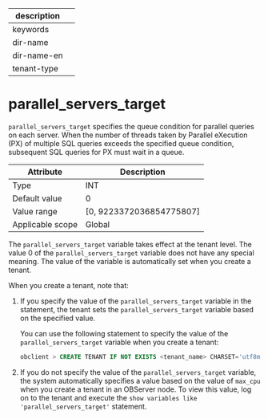 |description||
|---|---|
|keywords||
|dir-name||
|dir-name-en||
|tenant-type||

# parallel_servers_target

`parallel_servers_target` specifies the queue condition for parallel queries on each server. When the number of threads taken by Parallel eXecution (PX) of multiple SQL queries exceeds the specified queue condition, subsequent SQL queries for PX must wait in a queue.

| **Attribute** | **Description** |
|--------|----------------------------|
| Type | INT |
| Default value | 0 |
| Value range | \[0, 9223372036854775807\] |
| Applicable scope | Global |

The `parallel_servers_target` variable takes effect at the tenant level.
The value 0 of the `parallel_servers_target` variable does not have any special meaning. The value of the variable is automatically set when you create a tenant.

When you create a tenant, note that:

1. If you specify the value of the `parallel_servers_target` variable in the statement, the tenant sets the `parallel_servers_target` variable based on the specified value.

   You can use the following statement to specify the value of the `parallel_servers_target` variable when you create a tenant:

   ```sql
   obclient > CREATE TENANT IF NOT EXISTS <tenant_name> CHARSET='utf8mb4', ZONE_LIST=('zone1'), PRIMARY_ZONE='zone1', RESOURCE_POOL_LIST=('<pool_name>') set parallel_servers_target = <specified value>;
   ```

2. If you do not specify the value of the `parallel_servers_target` variable, the system automatically specifies a value based on the value of `max_cpu` when you create a tenant in an OBServer node. To view this value, log on to the tenant and execute the `show variables like 'parallel_servers_target'` statement.